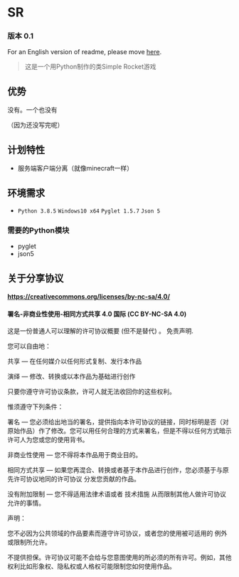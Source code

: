 # SR

### 版本 0.1

For an English version of readme, please move [here](https://github.com/shenjackyuanjie/SR).

> 这是一个用Python制作的类Simple Rocket游戏

## 优势

没有。一个也没有

（因为还没写完呢）

## 计划特性

- 服务端客户端分离（就像minecraft一样）

## 环境需求

- `Python 3.8.5` `Windows10 x64` `Pyglet 1.5.7` `Json 5`

### 需要的Python模块

- pyglet
- json5


## 关于分享协议

#### https://creativecommons.org/licenses/by-nc-sa/4.0/

#### 署名-非商业性使用-相同方式共享 4.0 国际 (CC BY-NC-SA 4.0)

这是一份普通人可以理解的许可协议概要 (但不是替代) 。 免责声明.

您可以自由地：

共享 — 在任何媒介以任何形式复制、发行本作品

演绎 — 修改、转换或以本作品为基础进行创作

只要你遵守许可协议条款，许可人就无法收回你的这些权利。

惟须遵守下列条件：

署名 — 您必须给出地当的署名，提供指向本许可协议的链接，同时标明是否（对原始作品）作了修改。您可以用任何合理的方式来署名，但是不得以任何方式暗示许可人为您或您的使用背书。

非商业性使用 — 您不得将本作品用于商业目的。

相同方式共享 — 如果您再混合、转换或者基于本作品进行创作，您必须基于与原先许可协议地同的许可协议 分发您贡献的作品。

没有附加限制 — 您不得适用法律术语或者 技术措施 从而限制其他人做许可协议允许的事情。

声明：

您不必因为公共领域的作品要素而遵守许可协议，或者您的使用被可适用的 例外或限制所允许。

不提供担保。许可协议可能不会给与您意图使用的所必须的所有许可。例如，其他权利比如形象权、隐私权或人格权可能限制您如何使用作品。
